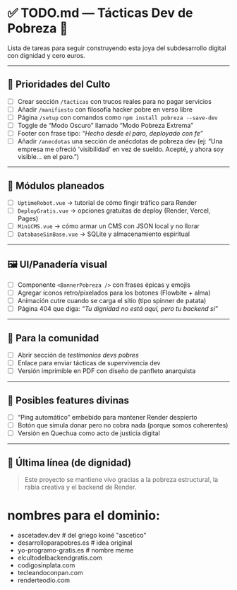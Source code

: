 # ✅ TODO.md — Tácticas Dev de Pobreza 🥖

Lista de tareas para seguir construyendo esta joya del subdesarrollo digital con dignidad y cero euros.

---

## 🎯 Prioridades del Culto

- [ ] Crear sección `/tacticas` con trucos reales para no pagar servicios
- [ ] Añadir `/manifiesto` con filosofía hacker pobre en verso libre
- [ ] Página `/setup` con comandos como `npm install pobreza --save-dev`
- [ ] Toggle de “Modo Oscuro” llamado “Modo Pobreza Extrema”
- [ ] Footer con frase tipo: _“Hecho desde el paro, deployado con fe”_
- [ ] Añadir `/anecdotas` una sección de anécdotas de pobreza dev (ej: “Una empresa me ofreció 'visibilidad' en vez de sueldo. Acepté, y ahora soy visible... en el paro.”)

---

## 💸 Módulos planeados

- [ ] `UptimeRobot.vue` → tutorial de cómo fingir tráfico para Render
- [ ] `DeployGratis.vue` → opciones gratuitas de deploy (Render, Vercel, Pages)
- [ ] `MiniCMS.vue` → cómo armar un CMS con JSON local y no llorar
- [ ] `DatabaseSinBase.vue` → SQLite y almacenamiento espiritual

---

## 🖼️ UI/Panadería visual

- [ ] Componente `<BannerPobreza />` con frases épicas y emojis
- [ ] Agregar íconos retro/pixelados para los botones (Flowbite + alma)
- [ ] Animación cutre cuando se carga el sitio (tipo spinner de patata)
- [ ] Página 404 que diga: _“Tu dignidad no está aquí, pero tu backend sí”_

---

## 🧪 Para la comunidad

- [ ] Abrir sección de _testimonios devs pobres_
- [ ] Enlace para enviar tácticas de supervivencia dev
- [ ] Versión imprimible en PDF con diseño de panfleto anarquista

---

## 🔮 Posibles features divinas

- [ ] “Ping automático” embebido para mantener Render despierto
- [ ] Botón que simula donar pero no cobra nada (porque somos coherentes)
- [ ] Versión en Quechua como acto de justicia digital

---

## 🙏 Última línea (de dignidad)

> Este proyecto se mantiene vivo gracias a la pobreza estructural, la rabia creativa y el backend de Render.

# nombres para el dominio:

- ascetadev.dev # del griego koiné "ascetico"
- desarrolloparapobres.es # idea original
- yo-programo-gratis.es # nombre meme
- elcultodelbackendgratis.com
- codigosinplata.com
- tecleandoconpan.com
- renderteodio.com
